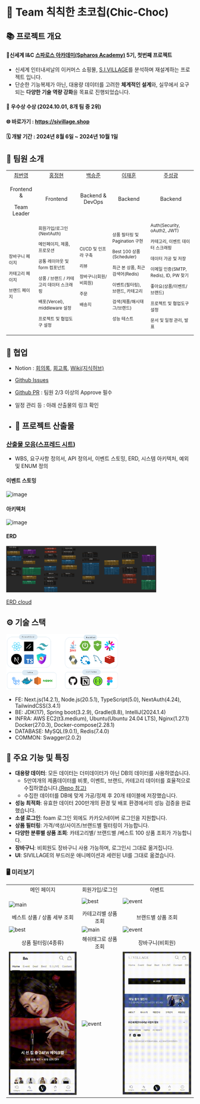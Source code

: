 # 🍪 Team 칙칙한 초코칩(Chic-Choc) 
## 📚 프로젝트 개요
#### 🌟신세계 I&C [스파로스 아카데미(Spharos Academy)](https://swedu.spharosacademy.com/spharos_total.html) 5기, 첫번째 프로젝트
- 신세계 인터내셔날의 이커머스 쇼핑몰, [S.I.VILLAGE](https://m.sivillage.com/main/initMain.siv)를 분석하며 재설계하는 프로젝트 입니다.
- 단순한 기능복제가 아닌, 대용량 데이터를 고려한 **체계적인 설계**와, 실무에서 요구되는 **다양한 기술 역량 강화**을 목표로 진행되었습니다.

#### 🥈 우수상 수상 (2024.10.01, 8개 팀 중 2위)

#### 🌐 바로가기 : https://sivillage.shop

#### 🗓️ 개발 기간 : 2024년 8월 6일 ~ 2024년 10월 1일

## 👥 팀원 소개
<table>
    <tr>
        <td align="center"> <a href="https://github.com/GwendolyNM"> 최번영 </a></td>
        <td align="center"> <a href="https://github.com/oror-sine"> 홍정현 </a></td>
        <td align="center"> <a href="https://github.com/flskhhdf"> 백승준 </td>
        <td align="center"> <a href="https://github.com/JaeHunLee-git"> 이재훈 </td>
        <td align="center"> <a href="https://github.com/SeongGwangJu"> 주성광 </td>
    </tr>
    <tr>
      <td align="center">
         <p> Frontend &</p>
        Team Leader
      </td>
      <td align="center">
         Frontend
      </td>
      <td align="center">
         Backend & DevOps
      </td>
      <td align="center">
         Backend
      </td>
      <td align="center">
         Backend
      </td>
    </tr>
    <tr>
      <td>
        <sub>
          <p> 장바구니 페이지 </p>
          <p> 카테고리 페이지 </p>
          <p> 브랜드 페이지 </p>
        </sub>
      </td>
      <td>
        <sub>
          <p> 회원가입/로그인(NextAuth)
          <p> 메인페이지, 제품, 프로모션 </p>
          <p> 공통 레이아웃 및 form 컴포넌트 </p>
          <p> 상품 / 브랜드 / 카테고리 데이터 스크래핑</p>
          <p> 배포(Vercel), middleware 설정 </p>
          <p> 프로젝트 및 협업도구 설정 </p>
        </sub>
      </td>
      <td>
        <sub>
          <p> CI/CD 및 인프라 구축 </p>
          <p> 리뷰 </p>
          <p> 장바구니(회원/비회원)  </p>
          <p> 주문 </p>
          <p> 배송지 </p>
        </sub>
      </td>
      <td>
        <sub>
            <p>상품 필터링 및 Pagination 구현</p>
            <p>Best 100 상품(Scheduler)</p>
            <p>최근 본 상품, 최근 검색어(Redis)</p>
            <p>이벤트(필터링), 브랜드, 카테고리</p>
            <p>검색(제품/해시태그/브랜드)</p>
            <p>성능 테스트</p>
        </sub>
      </td>
      <td >
        <sub>
          <p> Auth(Security, oAuth2, JWT) </p>
          <p> 카테고리, 이벤트 데이터 스크래핑</p>
          <p> 데이터 가공 및 저장</p>
          <p> 이메일 인증(SMTP, Redis), ID, PW 찾기 </p>
          <p> 좋아요(상품/이벤트/브랜드) </p>
          <p> 프로젝트 및 협업도구 설정</p>
          <p> 문서 및 일정 관리, 발표 </p>
        </sub>
      </td>
    </tr>
</table>

## 🙌 협업
- Notion : [회의록](https://phase-scent-2e1.notion.site/6861387efcc7455489a19a2e5c96d310?pvs=4), [회고록](https://phase-scent-2e1.notion.site/99171b05a2e046df980bf07f44d19bb3?pvs=4), [Wiki(지식허브)](https://phase-scent-2e1.notion.site/f925d82f96be454ebf20af78de0ce008?v=a1e26a65d1164555a0a34c6217908d56&pvs=4)
- [Github Issues](https://github.com/5-Chic-Choc/sivillage-backend/issues?q=is%3Aissue+is%3Aclosed)
- [Github PR](https://github.com/5-Chic-Choc/sivillage-backend/pulls?q=is%3Apr+is%3Aclosed) : 팀원 2/3 이상의 Approve 필수
- 일정 관리 등 : 아래 산출물의 링크 확인

- ## 🔎 프로젝트 산출물

### [산출물 모음(스프레드 시트)](https://docs.google.com/spreadsheets/d/1GjIFt6D3XXl3eOuIIAtPAOKFNYtgWDNo3d1mvXYHyjc/edit?gid=1595460352#gid=1595460352)
- WBS, 요구사항 정의서, API 정의서, 이벤트 스토밍, ERD, 시스템 아키텍처, 예외 및 ENUM 정의

#### 이벤트 스토밍
<img alt="image" src="https://github.com/user-attachments/assets/96d4e967-0528-44ee-a57d-4a13ec45c24d" width="70%">

#### 아키텍처
<img alt="image" src="https://github.com/user-attachments/assets/11060886-20f2-44a8-9a56-404a48f5d06e" width="70%">

#### ERD
<img alt="image" src="https://github.com/5-Chic-Choc/.github/blob/main/profile/source/image/erd.png" width="80%">

[ERD cloud](https://www.erdcloud.com/d/4JTP48haeZthXnHgu)

## ⚙️ 기술 스택
<img alt="image" src="https://github.com/5-Chic-Choc/.github/blob/main/profile/source/image/기술스택.PNG" width="60%">

- FE: Next.js(14.2.1), Node.js(20.5.1), TypeScript(5.0), NextAuth(4.24), TailwindCSS(3.4.1)
- BE: JDK(17), Spring boot(3.2.9), Gradle(8.8), IntelliJ(2024.1.4)
- INFRA: AWS EC2(t3.medium), Ubuntu(Ubuntu 24.04 LTS), Nginx(1.27.1) Docker(27.0.3), Docker-compose(2.28.1)
- DATABASE: MySQL(9.0.1), Redis(7.4.0)
- COMMON: Swagger(2.0.2)

## 🚀 주요 기능 및 특징
- **대용량 데이터**: 모든 데이터는 더미데이터가 아닌 DB의 데이터를 사용하였습니다.
  - 5만여개의 제품데이터를 비롯, 이벤트, 브랜드, 카테고리 데이터를 효율적으로 수집하였습니다.<a href="https://github.com/5-Chic-Choc/sivillage-scraping">(Repo 참고)</a>
  - 수집한 데이터를 DB에 맞게 가공/정제 후 20개 테이블에 저장했습니다.
- **성능 최적화**: 유효한 데이터 200만개의 환경 및 배포 환경에서의 성능 검증을 완료했습니다. 
- **소셜 로그인**: foam 로그인 외에도 카카오/네이버 로그인을 지원합니다.
- **상품 필터링**: 가격/색상/사이즈/브랜드별 필터링이 가능합니다.
- **다양한 분류별 상품 조회**: 카테고리별/ 브랜드별 /베스트 100 상품 조회가 가능합니다.
- **장바구니**: 비회원도 장바구니 사용 가능하며, 로그인시 그대로 옮겨집니다.
- **UI**: SIVILLAGE의 부드러운 애니메이션과 세련된 UI를 그대로 옮겼습니다.

### 🖥️ 미리보기

<table>

  <tr>
    <td align="center"> 메인 페이지 </td>
    <td align="center"> 회원가입/로그인 </td>
    <td align="center"> 이벤트 </td>
  </tr>
  <tr>
    <td><br><img src="https://github.com/5-Chic-Choc/.github/blob/main/profile/source/pagegif/main.gif" alt="main" width="250"/></td>
    <td><img src="https://github.com/5-Chic-Choc/.github/blob/main/profile/source/pagegif/signin_signout.gif" alt="best" width="250"/></td>
    <td><img src="https://github.com/5-Chic-Choc/.github/blob/main/profile/source/pagegif/event.gif" alt="event" width="250"/></td>
  
  </tr>
  
  <tr>
    <td align="center"> 베스트 상품 / 상품 세부 조회 </td>
    <td align="center"> 카테고리별 상품 조회 </td>
    <td align="center"> 브랜드별 상품 조회 </td>
  </tr>
  <tr>
    <td><img src="https://github.com/5-Chic-Choc/.github/blob/main/profile/source/pagegif/best.gif" alt="best" width="250"/></td>
    <td><img src="https://github.com/5-Chic-Choc/.github/blob/main/profile/source/pagegif/category.gif" alt="main" width="250"/></td>
    <td><img src="https://github.com/5-Chic-Choc/.github/blob/main/profile/source/pagegif/brand.gif" alt="event" width="250"/></td>
  </tr>
  
  <tr>
    <td align="center"> 상품 필터링(4종류) </td>
    <td align="center"> 해쉬태그로 상품 조회 </td>
    <td align="center"> 장바구니(비회원) </td>
  </tr>
  <tr>
    <td><img src="https://github.com/5-Chic-Choc/.github/blob/main/profile/source/pagegif/filter.gif" alt="main" width="250"/></td>
    <td><img src="https://github.com/5-Chic-Choc/.github/blob/main/profile/source/pagegif/hash.gif" alt="event" width="250"/></td>
    <td><img src="https://github.com/5-Chic-Choc/.github/blob/main/profile/source/pagegif/cart.gif" alt="best" width="250"/></td>
  </tr>

</table>
